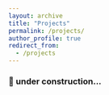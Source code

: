 ```yaml
---
layout: archive
title: "Projects"
permalink: /projects/
author_profile: true
redirect_from:
  - /projects
---
```



### 🚧 under construction...
